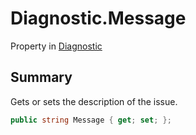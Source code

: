 # Diagnostic.Message

Property in [Diagnostic](/api/csharp/yarn.compiler.diagnostic.md)

## Summary


Gets or sets the description of the issue.


```csharp
public string Message { get; set; };
```

